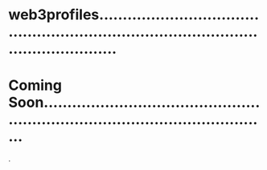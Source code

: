 # web3profiles..............................................................................................................
# Coming Soon......................................................................................................
.

